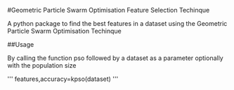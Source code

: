 #Geometric Particle Swarm Optimisation Feature Selection Techinque

A python package to find the best features in a dataset using the Geometric Particle Swarm Optimisation Techinque

##Usage

By calling the function pso followed by a dataset as a parameter optionally with the population size

'''
features,accuracy=kpso(dataset)
'''

